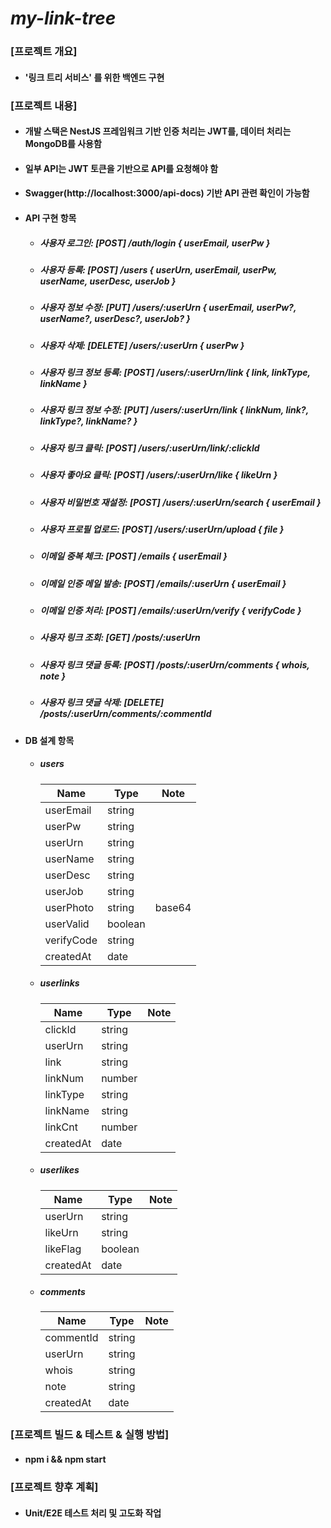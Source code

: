 # _my-link-tree_

### [프로젝트 개요]

- #### '링크 트리 서비스' 를 위한 백엔드 구현

### [프로젝트 내용]

- #### 개발 스택은 NestJS 프레임워크 기반 인증 처리는 JWT를, 데이터 처리는 MongoDB를 사용함
- #### 일부 API는 JWT 토큰을 기반으로 API를 요청해야 함
- #### Swagger(http://localhost:3000/api-docs) 기반 API 관련 확인이 가능함

- #### API 구현 항목
  - ##### 사용자 로그인: [POST] /auth/login { userEmail, userPw }
  - ##### 사용자 등록: [POST] /users { userUrn, userEmail, userPw, userName, userDesc, userJob }
  - ##### 사용자 정보 수정: [PUT] /users/:userUrn { userEmail, userPw?, userName?, userDesc?, userJob? }
  - ##### 사용자 삭제: [DELETE] /users/:userUrn { userPw }
  - ##### 사용자 링크 정보 등록: [POST] /users/:userUrn/link { link, linkType, linkName }
  - ##### 사용자 링크 정보 수정: [PUT] /users/:userUrn/link { linkNum, link?, linkType?, linkName? }
  - ##### 사용자 링크 클릭: [POST] /users/:userUrn/link/:clickId
  - ##### 사용자 좋아요 클릭: [POST] /users/:userUrn/like { likeUrn }
  - ##### 사용자 비밀번호 재설정: [POST] /users/:userUrn/search { userEmail }
  - ##### 사용자 프로필 업로드: [POST] /users/:userUrn/upload { file }
  - ##### 이메일 중복 체크: [POST] /emails { userEmail }
  - ##### 이메일 인증 메일 발송: [POST] /emails/:userUrn { userEmail }
  - ##### 이메일 인증 처리: [POST] /emails/:userUrn/verify { verifyCode }
  - ##### 사용자 링크 조회: [GET] /posts/:userUrn
  - ##### 사용자 링크 댓글 등록: [POST] /posts/:userUrn/comments { whois, note }
  - ##### 사용자 링크 댓글 삭제: [DELETE] /posts/:userUrn/comments/:commentId
- #### DB 설계 항목

  - ##### users

    | Name       | Type    | Note   |
    | ---------- | ------- | ------ |
    | userEmail  | string  |        |
    | userPw     | string  |        |
    | userUrn    | string  |        |
    | userName   | string  |        |
    | userDesc   | string  |        |
    | userJob    | string  |        |
    | userPhoto  | string  | base64 |
    | userValid  | boolean |        |
    | verifyCode | string  |        |
    | createdAt  | date    |        |

  - ##### userlinks

    | Name      | Type   | Note |
    | --------- | ------ | ---- |
    | clickId   | string |      |
    | userUrn   | string |      |
    | link      | string |      |
    | linkNum   | number |      |
    | linkType  | string |      |
    | linkName  | string |      |
    | linkCnt   | number |      |
    | createdAt | date   |      |

  - ##### userlikes

    | Name      | Type    | Note |
    | --------- | ------- | ---- |
    | userUrn   | string  |      |
    | likeUrn   | string  |      |
    | likeFlag  | boolean |      |
    | createdAt | date    |      |

  - ##### comments
    | Name      | Type   | Note |
    | --------- | ------ | ---- |
    | commentId | string |      |
    | userUrn   | string |      |
    | whois     | string |      |
    | note      | string |      |
    | createdAt | date   |      |

### [프로젝트 빌드 & 테스트 & 실행 방법]

- #### npm i && npm start

### [프로젝트 향후 계획]

- #### Unit/E2E 테스트 처리 및 고도화 작업
